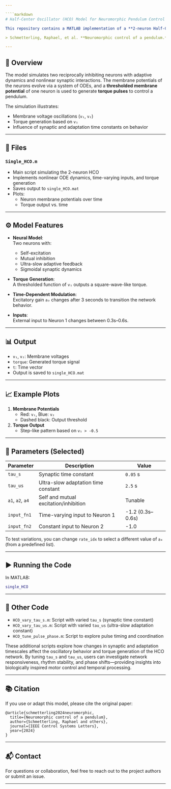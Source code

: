 ```yaml
---

````markdown
# Half-Center Oscillator (HCO) Model for Neuromorphic Pendulum Control

This repository contains a MATLAB implementation of a **2-neuron Half-Center Oscillator (HCO)** model used to generate torque signals for pendulum control. The system is based on the neural control structure described in:

> Schmetterling, Raphael, et al. **Neuromorphic control of a pendulum.** *IEEE Control Systems Letters* (2024).

---
```


## 🔬 Overview

The model simulates two reciprocally inhibiting neurons with adaptive dynamics and nonlinear synaptic interactions. The membrane potentials of the neurons evolve via a system of ODEs, and a **thresholded membrane potential** of one neuron is used to generate **torque pulses** to control a pendulum.

The simulation illustrates:
- Membrane voltage oscillations (`v₁`, `v₂`)
- Torque generation based on `v₁`
- Influence of synaptic and adaptation time constants on behavior

---

## 📁 Files

### `Single_HCO.m`
- Main script simulating the 2-neuron HCO
- Implements nonlinear ODE dynamics, time-varying inputs, and torque generation
- Saves output to `single_HCO.mat`
- Plots:
  - Neuron membrane potentials over time
  - Torque output vs. time

---

## ⚙️ Model Features

- **Neural Model**:  
  Two neurons with:
  - Self-excitation
  - Mutual inhibition
  - Ultra-slow adaptive feedback
  - Sigmoidal synaptic dynamics

- **Torque Generation**:  
  A thresholded function of `v₁` outputs a square-wave-like torque.

- **Time-Dependent Modulation**:  
  Excitatory gain `a₃` changes after 3 seconds to transition the network behavior.

- **Inputs**:  
  External input to Neuron 1 changes between 0.3s–0.6s.

---

## 📊 Output

- `v₁`, `v₂`: Membrane voltages  
- `torque`: Generated torque signal  
- `t`: Time vector  
- Output is saved to `single_HCO.mat`

---

## 📈 Example Plots

1. **Membrane Potentials**
   - Red: `v₁`, Blue: `v₂`
   - Dashed black: Output threshold
2. **Torque Output**
   - Step-like pattern based on `v₁ > -0.5`

---

## 🧪 Parameters (Selected)

| Parameter | Description | Value |
|----------|-------------|-------|
| `tau_s` | Synaptic time constant | `0.05` s |
| `tau_us` | Ultra-slow adaptation time constant | `2.5` s |
| `a1`, `a2`, `a4` | Self and mutual excitation/inhibition | Tunable |
| `input_fn1` | Time-varying input to Neuron 1 | -1.2 (0.3s–0.6s) |
| `input_fn2` | Constant input to Neuron 2 | -1.0 |

To test variations, you can change `rate_idx` to select a different value of `a₄` (from a predefined list).

---

## ▶️ Running the Code

In MATLAB:
```matlab
single_HCO
````

---

## 🧩 Other Code

* `HCO_vary_tau_s.m`: Script with varied `tau_s` (synaptic time constant)
* `HCO_vary_tau_us.m`: Script with varied `tau_us` (ultra-slow adaptation constant)
* `HCO_tune_pulse_phase.m`: Script to explore pulse timing and coordination

These additional scripts explore how changes in synaptic and adaptation timescales affect the oscillatory behavior and torque generation of the HCO network. By tuning `tau_s` and `tau_us`, users can investigate network responsiveness, rhythm stability, and phase shifts—providing insights into biologically inspired motor control and temporal processing.

---

## 📚 Citation

If you use or adapt this model, please cite the original paper:

```
@article{schmetterling2024neuromorphic,
  title={Neuromorphic control of a pendulum},
  author={Schmetterling, Raphael and others},
  journal={IEEE Control Systems Letters},
  year={2024}
}
```

---

## 📬 Contact

For questions or collaboration, feel free to reach out to the project authors or submit an issue.

---


